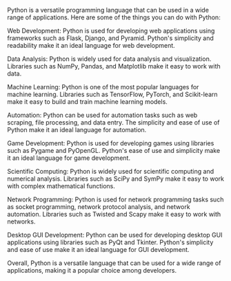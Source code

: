 Python is a versatile programming language that can be used in a wide range of applications. Here are some of the things you can do with Python:

Web Development: Python is used for developing web applications using frameworks such as Flask, Django, and Pyramid. Python's simplicity and readability make it an ideal language for web development.

Data Analysis: Python is widely used for data analysis and visualization. Libraries such as NumPy, Pandas, and Matplotlib make it easy to work with data.

Machine Learning: Python is one of the most popular languages for machine learning. Libraries such as TensorFlow, PyTorch, and Scikit-learn make it easy to build and train machine learning models.

Automation: Python can be used for automation tasks such as web scraping, file processing, and data entry. The simplicity and ease of use of Python make it an ideal language for automation.

Game Development: Python is used for developing games using libraries such as Pygame and PyOpenGL. Python's ease of use and simplicity make it an ideal language for game development.

Scientific Computing: Python is widely used for scientific computing and numerical analysis. Libraries such as SciPy and SymPy make it easy to work with complex mathematical functions.

Network Programming: Python is used for network programming tasks such as socket programming, network protocol analysis, and network automation. Libraries such as Twisted and Scapy make it easy to work with networks.

Desktop GUI Development: Python can be used for developing desktop GUI applications using libraries such as PyQt and Tkinter. Python's simplicity and ease of use make it an ideal language for GUI development.

Overall, Python is a versatile language that can be used for a wide range of applications, making it a popular choice among developers.
